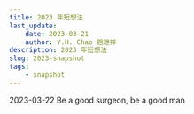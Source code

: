 ```yaml
---
title: 2023 年短想法
last_update: 
    date: 2023-03-21
    author: Y.H. Chao 趙玴祥
description: 2023 年短想法
slug: 2023-snapshot
tags:
    - snapshot
---
```

2023-03-22
    Be a good surgeon, be a good man  
    
